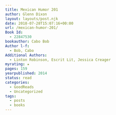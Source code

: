 ```yaml
---
title: Mexican Humor 201
author: Glenn Dixon
layout: layouts/post.njk
date: 2018-07-28T15:07:16+00:00
url: /mexican-humor-201/
Book Id:
  - 22847530
bookauthor: Cabo Bob
Author l-f:
  - Bob, Cabo
Additional Authors:
  - Linton Robinson, Escrit Lit, Jessica Creager
myrating: ★
pages: 159
yearpublished: 2014
status: read
categories:
  - GoodReads
  - Uncategorized
tags:
  - posts
  - books
---
```

